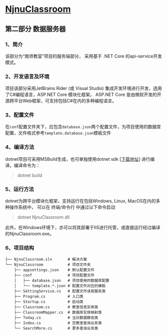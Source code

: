 ﻿# [NjnuClassroom](../README.md)
## 第二部分 数据服务器


### 1、简介
该部分为“南师教室”项目的服务端部分，
采用基于 .NET Core 的api-service开发模式。


### 2、开发语言及环境
项目该部分采用JetBrains Rider (或 Visual Studio) 集成开发环境进行开发，选用了C#编程语言，ASP.NET Core 模块化框架。
ASP.NET Core 是由微软开发的开源跨平台Web框架，可支持包括C#在内的多种编程语言。


### 3、配置文件
在`conf`配置文件夹下，应包含`database.json`两个配置文件，为项目使用的数据库配置，文件格式参考`template.database.json`模板文件


### 4、编译方法
dotnet项目可采用MSBuild生成，也可单独使用dotnet sdk
[[下载地址](https://dotnet.microsoft.com/download)]
进行编译。编译命令为：
> dotnet build


### 5、运行方法
dotnet为跨平台模块化框架，支持运行在包括Windows, Linux, MacOS在内的多种操作系统中，
可以在 终端/命令行 中通过以下命令启动
> dotnet NjnuClassroom.dll

此外，在Windows环境下，亦可以将其部署于IIS进行托管，或直接运行经过编译的NjnuClassroom.exe。


### 6、项目结构
```
├── NjnuClassroom.sln       # 解决方案
└── NjnuClassroom           # 项目文件夹
    ├── appsettings.json    # 默认配置文件
    ├── conf                # 项目配置文件
    │   ├── database.json   # 项目使用的数据库配置
    │   └── template.*.json # 配置文件对应的模板
    ├── SettingService.cs   # 配置文件读取服务类
    ├── Program.cs          # 入口类
    ├── Startup.cs          # 启动类
    ├── Classroom.cs        # 教室信息实体类
    ├── ClassroomMapper.cs  # 数据库实体映射类
    ├── Today.cs            # 当日数据静态类
    ├── Index.cs            # 空教室查询业务类
    └── SearchMore.cs       # 更多查询业务类
```
